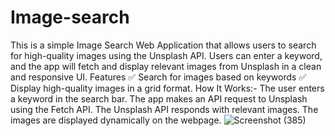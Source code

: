 # Image-search
This is a simple Image Search Web Application that allows users to search for high-quality images using the Unsplash API. Users can enter a keyword, and the app will fetch and display relevant images from Unsplash in a clean and responsive UI.
Features
✅ Search for images based on keywords
✅ Display high-quality images in a grid format.
How It Works:-
The user enters a keyword in the search bar.
The app makes an API request to Unsplash using the Fetch API.
The Unsplash API responds with relevant images.
The images are displayed dynamically on the webpage.
![Screenshot (385)](https://github.com/user-attachments/assets/9d72bb6e-5bec-4bf1-ab76-ee874084eb01)
